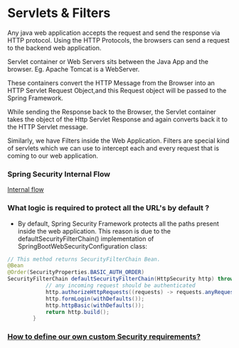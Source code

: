# Servlets & Filters

Any java web application accepts the request and send the response via HTTP protocol.
Using the HTTP Protocols, the browsers can send a request to the backend web application.

Servlet container or Web Servers sits between the Java App and the browser.
Eg. Apache Tomcat is a WebServer.

These containers convert the HTTP Message from the Browser into an HTTP Servlet Request Object,and this Request object will be 
passed to the Spring Framework.

While sending the Response back to the Browser, the Servlet container takes the object of the 
Http Servlet Response and again converts back it to the HTTP Servlet message.

Similarly, we have Filters inside the Web Application. Filters are special kind of servlets which 
we can use to intercept each and every request that is coming to our web application. 

### Spring Security Internal Flow
[Internal flow](https://github.com/ris1b/SpringSecurity/blob/main/SpringSecurityNotes.md)

### What logic is required to protect all the URL's by default ?
- By default, Spring Security Framework protects all the paths present inside the web application.
    This reason is due to the defaultSecurityFilterChain() implementation of SpringBootWebSecurityConfiguration class: 
``` java
// This method returns SecurityFilterChain Bean.
@Bean
@Order(SecurityProperties.BASIC_AUTH_ORDER)
SecurityFilterChain defaultSecurityFilterChain(HttpSecurity http) throws Exception {
            // any incoming request should be authenticated 
            http.authorizeHttpRequests((requests) -> requests.anyRequest().authenticated());
			http.formLogin(withDefaults());
			http.httpBasic(withDefaults());
			return http.build();
		}
```
### [How to define our own custom Security requirements?](Implementing-Custom-Security.md)

[//]: # ([How to define our own custom Security requirements?]&#40;url&#41;)

